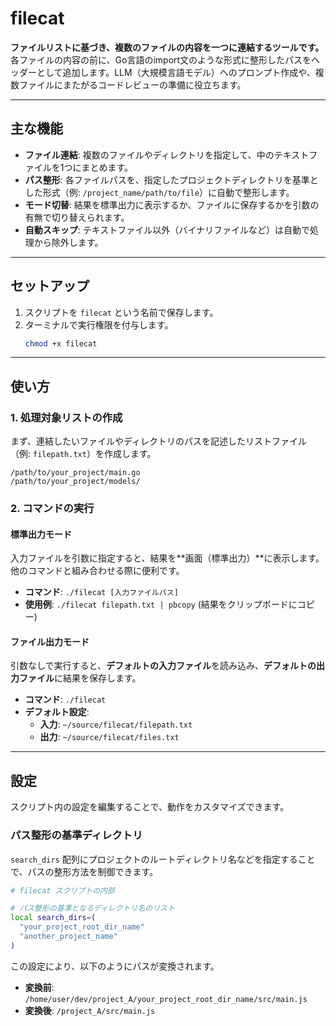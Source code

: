 
# filecat

**ファイルリストに基づき、複数のファイルの内容を一つに連結するツールです。** 各ファイルの内容の前に、Go言語のimport文のような形式に整形したパスをヘッダーとして追加します。LLM（大規模言語モデル）へのプロンプト作成や、複数ファイルにまたがるコードレビューの準備に役立ちます。

-----

## 主な機能

- **ファイル連結**: 複数のファイルやディレクトリを指定して、中のテキストファイルを1つにまとめます。
- **パス整形**: 各ファイルパスを、指定したプロジェクトディレクトリを基準とした形式（例: `/project_name/path/to/file`）に自動で整形します。
- **モード切替**: 結果を標準出力に表示するか、ファイルに保存するかを引数の有無で切り替えられます。
- **自動スキップ**: テキストファイル以外（バイナリファイルなど）は自動で処理から除外します。

-----

## セットアップ

1.  スクリプトを `filecat` という名前で保存します。
2.  ターミナルで実行権限を付与します。
    ```bash
    chmod +x filecat
    ```

-----

## 使い方

### 1\. 処理対象リストの作成

まず、連結したいファイルやディレクトリのパスを記述したリストファイル（例: `filepath.txt`）を作成します。

```
/path/to/your_project/main.go
/path/to/your_project/models/
```

### 2\. コマンドの実行

#### 標準出力モード

入力ファイルを引数に指定すると、結果を\*\*画面（標準出力）\*\*に表示します。他のコマンドと組み合わせる際に便利です。

- **コマンド**: `./filecat [入力ファイルパス]`
- **使用例**: `./filecat filepath.txt | pbcopy` (結果をクリップボードにコピー)

#### ファイル出力モード

引数なしで実行すると、**デフォルトの入力ファイル**を読み込み、**デフォルトの出力ファイル**に結果を保存します。

- **コマンド**: `./filecat`
- **デフォルト設定**:
    - **入力**: `~/source/filecat/filepath.txt`
    - **出力**: `~/source/filecat/files.txt`

-----

## 設定

スクリプト内の設定を編集することで、動作をカスタマイズできます。

### パス整形の基準ディレクトリ

`search_dirs` 配列にプロジェクトのルートディレクトリ名などを指定することで、パスの整形方法を制御できます。

```bash
# filecat スクリプトの内部

# パス整形の基準となるディレクトリ名のリスト
local search_dirs=(
  "your_project_root_dir_name"
  "another_project_name"
)
```

この設定により、以下のようにパスが変換されます。

- **変換前**: `/home/user/dev/project_A/your_project_root_dir_name/src/main.js`
- **変換後**: `/project_A/src/main.js`